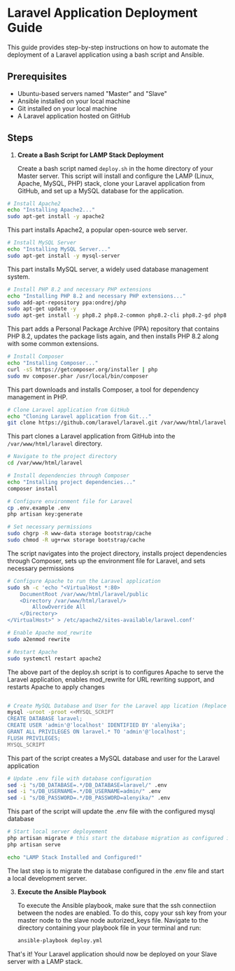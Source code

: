 # Laravel Application Deployment Guide

This guide provides step-by-step instructions on how to automate the deployment of a Laravel application using a bash script and Ansible.

## Prerequisites

- Ubuntu-based servers named "Master" and "Slave"
- Ansible installed on your local machine
- Git installed on your local machine
- A Laravel application hosted on GitHub

## Steps

1. **Create a Bash Script for LAMP Stack Deployment**

    Create a bash script named `deploy.sh` in the home directory of your Master server. This script will install and configure the LAMP (Linux, Apache, MySQL, PHP) stack, clone your Laravel application from GitHub, and set up a MySQL database for the application.


```bash
# Install Apache2
echo "Installing Apache2..."
sudo apt-get install -y apache2
```
This part installs Apache2, a popular open-source web server.

```bash
# Install MySQL Server
echo "Installing MySQL Server..."
sudo apt-get install -y mysql-server
```
This part installs MySQL server, a widely used database management system.

```bash
# Install PHP 8.2 and necessary PHP extensions
echo "Installing PHP 8.2 and necessary PHP extensions..."
sudo add-apt-repository ppa:ondrej/php
sudo apt-get update -y
sudo apt-get install -y php8.2 php8.2-common php8.2-cli php8.2-gd php8.2-curl php8.2-mysql
```
This part adds a Personal Package Archive (PPA) repository that contains PHP 8.2, updates the package lists again, and then installs PHP 8.2 along with some common extensions.

```bash
# Install Composer
echo "Installing Composer..."
curl -sS https://getcomposer.org/installer | php
sudo mv composer.phar /usr/local/bin/composer
```
This part downloads and installs Composer, a tool for dependency management in PHP.

```bash
# Clone Laravel application from GitHub
echo "Cloning Laravel application from Git..."
git clone https://github.com/laravel/laravel.git /var/www/html/laravel
```
This part clones a Laravel application from GitHub into the `/var/www/html/laravel` directory.

```bash
# Navigate to the project directory
cd /var/www/html/laravel

# Install dependencies through Composer
echo "Installing project dependencies..."
composer install

# Configure environment file for Laravel
cp .env.example .env
php artisan key:generate

# Set necessary permissions
sudo chgrp -R www-data storage bootstrap/cache
sudo chmod -R ug+rwx storage bootstrap/cache
```
The script navigates into the project directory, installs project dependencies through Composer, sets up the environment file for Laravel, and sets necessary permissions

```bash
# Configure Apache to run the Laravel application
sudo sh -c 'echo "<VirtualHost *:80>
    DocumentRoot /var/www/html/laravel/public
    <Directory /var/www/html/laravel/>
        AllowOverride All
    </Directory>
</VirtualHost>" > /etc/apache2/sites-available/laravel.conf'

# Enable Apache mod_rewrite
sudo a2enmod rewrite

# Restart Apache
sudo systemctl restart apache2
```
The above part of the deploy.sh script is to configures Apache to serve the Laravel application, enables mod_rewrite for URL rewriting support, and restarts Apache to apply changes

```bash

# Create MySQL Database and User for the Laravel app lication (Replace 'database_name', 'user' and 'password' with your actual database name, username and password)
mysql -uroot -proot <<MYSQL_SCRIPT
CREATE DATABASE laravel;
CREATE USER 'admin'@'localhost' IDENTIFIED BY 'alenyika';
GRANT ALL PRIVILEGES ON laravel.* TO 'admin'@'localhost';
FLUSH PRIVILEGES;
MYSQL_SCRIPT
```
This part of the script creates a MySQL database and user for the Laravel application
```bash
# Update .env file with database configuration
sed -i "s/DB_DATABASE=.*/DB_DATABASE=laravel/" .env
sed -i "s/DB_USERNAME=.*/DB_USERNAME=admin/" .env
sed -i "s/DB_PASSWORD=.*/DB_PASSWORD=alenyika/" .env
```
This part of the script will update the .env file with the configured mysql database
```bash
# Start local server deployement
php artisan migrate # this start the database migration as configured in the .env file and mysql settings
php artisan serve

echo "LAMP Stack Installed and Configured!"
```
The last step is to migrate the database configured in the .env file and start a local development server. 

3. **Execute the Ansible Playbook**

   To execute the Ansible playbook, make sure that the ssh connectiion between the nodes are enabled. To do this, copy your ssh key from your master node to the slave node autorized_keys file. Navigate to the directory containing your playbook file in your terminal and run:

   ```bash
   ansible-playbook deploy.yml
   ```

That's it! Your Laravel application should now be deployed on your Slave server with a LAMP stack.
